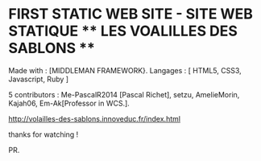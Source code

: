 

# FIRST STATIC WEB SITE - SITE WEB STATIQUE ** LES VOALILLES DES SABLONS **

Made with : [MIDDLEMAN FRAMEWORK}. Langages : [ HTML5, CSS3, Javascript, Ruby ]

5 contributors : Me-PascalR2014 [Pascal Richet], setzu, AmelieMorin, Kajah06, Em-Ak[Professor in WCS.].

http://volailles-des-sablons.innoveduc.fr/index.html

thanks for watching !

PR.
